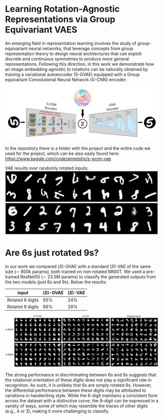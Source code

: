 # Learning Rotation-Agnostic Representations via Group Equivariant VAES

An emerging field in representation learning involves the study of group-equivariant neural networks, that leverage concepts from group representation theory to design neural architectures that can exploit discrete and continuous symmetries to produce more general representations. Following this direction, in this work we demonstrate how an image embedding agnostic to rotations can be naturally obtained by training a variational autoencoder (S-GVAE) equipped with a Group equivariant Convolutional Neural Network (G-CNN) encoder.

![](https://github.com/AmedSho/G-CNN-S-VAE/blob/main/S-VAE.png)

In the repository there is a folder with the project and the entire code we used for the project, which can be also easly found here: https://www.kaggle.com/code/amedsho/s-gcnn-vae

VAE results over randomly rotated inputs:
![](https://github.com/AmedSho/G-CNN-S-VAE/blob/main/Project/VAE_results.png)

# Are 6s just rotated 9s?

In our work we compared $\mathcal(S)$-GVAE with a standard $\mathcal(S)$-VAE of the same size (∼ 800k params), both trained on non-rotated MNIST. We used a pre-trained ResNet50 (∼ 23.5M params) to classify the generated outputs from the two models (just 6s and 9s).
Below the results:

| input  | $\mathcal(S)$-GVAE |  $\mathcal(S)$-VAE |
| ------------- | ------------- | ------------- |
| Rotated 6 digits  | 95%  | 24% |
| Rotated 9 digits | 66%  | 28% |

![](https://github.com/AmedSho/G-CNN-S-VAE/blob/main/Project/comparison_6_9.png)

The strong performance in discriminating between 6s and 9s suggests that the rotational orientation of these digits does not play a significant role in recognition. As such, it is unlikely that 6s are simply rotated 9s. However, the differential performance between these digits may be attributed to variations in handwriting style. While the 6-digit maintains a consistent form across the dataset with a distinctive curve, the 9-digit can be expressed in a variety of ways, some of which may resemble the traces of other digits (e.g., 4 or 3), making it more challenging to classify.
